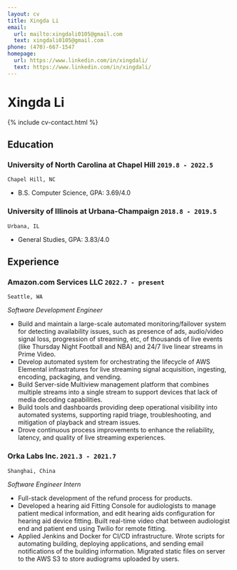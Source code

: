 ```yaml
---
layout: cv
title: Xingda Li
email:
  url: mailto:xingdali0105@gmail.com
  text: xingdali0105@gmail.com
phone: (470)-667-1547
homepage:
  url: https://www.linkedin.com/in/xingdali/
  text: https://www.linkedin.com/in/xingdali/
---
```


# Xingda Li

<!--
include contact information from the front matter
Supported arguments:
    - homepage: url, tex
    - phone
    - email
-->

{% include cv-contact.html %}

## Education

### **University of North Carolina at Chapel Hill** `2019.8 - 2022.5`

```
Chapel Hill, NC
```

- B.S. Computer Science, GPA: 3.69/4.0

### **University of Illinois at Urbana-Champaign** `2018.8 - 2019.5`

```
Urbana, IL
```

- General Studies, GPA: 3.83/4.0


## Experience
### **Amazon.com Services LLC** `2022.7 - present`

```
Seattle, WA
```
_Software Development Engineer_<br>
- Build and maintain a large-scale automated monitoring/failover system for detecting availability issues, such as presence of ads, audio/video signal loss, progression of streaming, etc, of thousands of live events (like Thursday Night Football and NBA) and 24/7 live linear streams in Prime Video.
- Develop automated system for orchestrating the lifecycle of AWS Elemental infrastratures for live streaming signal acquisition, ingesting, encoding, packaging, and vending.
- Build Server-side Multiview management platform that combines multiple streams into a single stream to support devices that lack of media decoding capabilities. 
- Build tools and dashboards providing deep operational visibility into automated systems, supporting rapid triage, troubleshooting, and mitigation of playback and stream issues.
- Drove continuous process improvements to enhance the reliability, latency, and quality of live streaming experiences.

### **Orka Labs Inc.** `2021.3 - 2021.7`

```
Shanghai, China
```

_Software Engineer Intern_<br>
- Full-stack development of the refund process for products.
- Developed a hearing aid Fitting Console for audiologists to manage patient medical information, and edit hearing aids configuration for hearing aid device fitting. Built real-time video chat between audiologist end and patient end using Twilio for remote fitting.
- Applied Jenkins and Docker for CI/CD infrastructure. Wrote scripts for automating building, deploying applications, and sending email notifications of the building information. Migrated static files on server to the AWS S3 to store audiograms uploaded by users.


